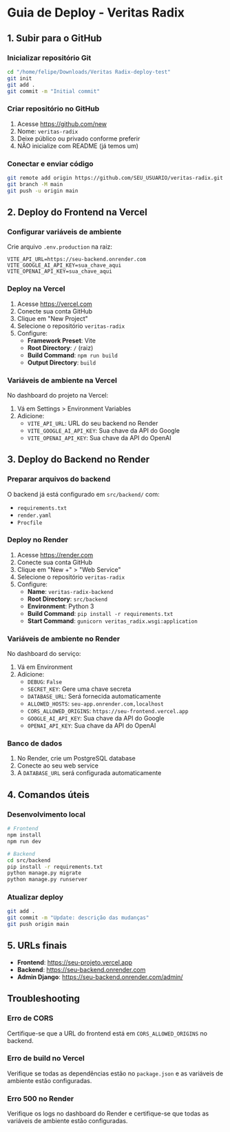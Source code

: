 # Guia de Deploy - Veritas Radix

## 1. Subir para o GitHub

### Inicializar repositório Git
```bash
cd "/home/felipe/Downloads/Veritas Radix-deploy-test"
git init
git add .
git commit -m "Initial commit"
```

### Criar repositório no GitHub
1. Acesse https://github.com/new
2. Nome: `veritas-radix`
3. Deixe público ou privado conforme preferir
4. NÃO inicialize com README (já temos um)

### Conectar e enviar código
```bash
git remote add origin https://github.com/SEU_USUARIO/veritas-radix.git
git branch -M main
git push -u origin main
```

## 2. Deploy do Frontend na Vercel

### Configurar variáveis de ambiente
Crie arquivo `.env.production` na raiz:
```
VITE_API_URL=https://seu-backend.onrender.com
VITE_GOOGLE_AI_API_KEY=sua_chave_aqui
VITE_OPENAI_API_KEY=sua_chave_aqui
```

### Deploy na Vercel
1. Acesse https://vercel.com
2. Conecte sua conta GitHub
3. Clique em "New Project"
4. Selecione o repositório `veritas-radix`
5. Configure:
   - **Framework Preset**: Vite
   - **Root Directory**: `/` (raiz)
   - **Build Command**: `npm run build`
   - **Output Directory**: `build`

### Variáveis de ambiente na Vercel
No dashboard do projeto na Vercel:
1. Vá em Settings > Environment Variables
2. Adicione:
   - `VITE_API_URL`: URL do seu backend no Render
   - `VITE_GOOGLE_AI_API_KEY`: Sua chave da API do Google
   - `VITE_OPENAI_API_KEY`: Sua chave da API do OpenAI

## 3. Deploy do Backend no Render

### Preparar arquivos do backend
O backend já está configurado em `src/backend/` com:
- `requirements.txt`
- `render.yaml`
- `Procfile`

### Deploy no Render
1. Acesse https://render.com
2. Conecte sua conta GitHub
3. Clique em "New +" > "Web Service"
4. Selecione o repositório `veritas-radix`
5. Configure:
   - **Name**: `veritas-radix-backend`
   - **Root Directory**: `src/backend`
   - **Environment**: Python 3
   - **Build Command**: `pip install -r requirements.txt`
   - **Start Command**: `gunicorn veritas_radix.wsgi:application`

### Variáveis de ambiente no Render
No dashboard do serviço:
1. Vá em Environment
2. Adicione:
   - `DEBUG`: `False`
   - `SECRET_KEY`: Gere uma chave secreta
   - `DATABASE_URL`: Será fornecida automaticamente
   - `ALLOWED_HOSTS`: `seu-app.onrender.com,localhost`
   - `CORS_ALLOWED_ORIGINS`: `https://seu-frontend.vercel.app`
   - `GOOGLE_AI_API_KEY`: Sua chave da API do Google
   - `OPENAI_API_KEY`: Sua chave da API do OpenAI

### Banco de dados
1. No Render, crie um PostgreSQL database
2. Conecte ao seu web service
3. A `DATABASE_URL` será configurada automaticamente

## 4. Comandos úteis

### Desenvolvimento local
```bash
# Frontend
npm install
npm run dev

# Backend
cd src/backend
pip install -r requirements.txt
python manage.py migrate
python manage.py runserver
```

### Atualizar deploy
```bash
git add .
git commit -m "Update: descrição das mudanças"
git push origin main
```

## 5. URLs finais
- **Frontend**: https://seu-projeto.vercel.app
- **Backend**: https://seu-backend.onrender.com
- **Admin Django**: https://seu-backend.onrender.com/admin/

## Troubleshooting

### Erro de CORS
Certifique-se que a URL do frontend está em `CORS_ALLOWED_ORIGINS` no backend.

### Erro de build no Vercel
Verifique se todas as dependências estão no `package.json` e as variáveis de ambiente estão configuradas.

### Erro 500 no Render
Verifique os logs no dashboard do Render e certifique-se que todas as variáveis de ambiente estão configuradas.